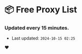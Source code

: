 # :package: Free Proxy List
### Updated every 15 minutes.

- Last updated: `2024-10-15 02:25`

:heart:
